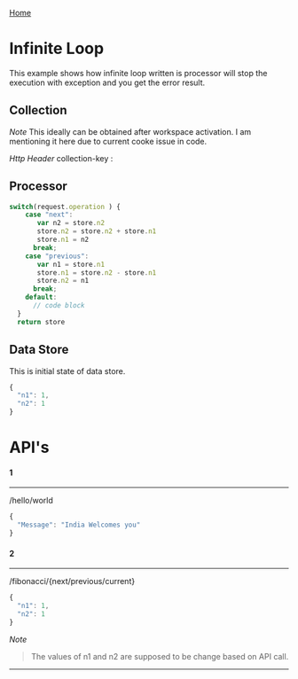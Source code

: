 [Home](index.md)

# Infinite Loop

This example shows how infinite loop written is processor will stop the execution with exception and you get the error result.

## Collection
*Note*
This ideally can be obtained after workspace activation. I am mentioning it here due to current cooke issue in code.

*Http Header*
collection-key : 

## Processor
```javascript
switch(request.operation ) {
    case "next":
       var n2 = store.n2
       store.n2 = store.n2 + store.n1
       store.n1 = n2
      break;
    case "previous":
       var n1 = store.n1
       store.n1 = store.n2 - store.n1
       store.n2 = n1
      break;
    default:
      // code block
  }
  return store
```

## Data Store

This is initial state of data store.

```javascript
{
  "n1": 1,
  "n2": 1
}
```

# API's

#### 1
---
/hello/world

```javascript
{
  "Message": "India Welcomes you"
}
```
#### 2
---
/fibonacci/{next/previous/current}

```javascript
{
  "n1": 1,
  "n2": 1
}
```

*Note*
> The values of n1 and n2 are supposed to be change based on API call.

---
